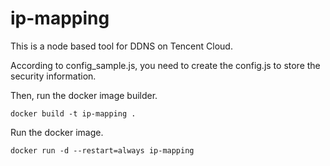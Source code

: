 # ip-mapping

This is a node based tool for DDNS on Tencent Cloud.

According to config_sample.js, you need to create the config.js to store the security information.

Then, run the docker image builder.

```
docker build -t ip-mapping .
```

Run the docker image.

```
docker run -d --restart=always ip-mapping
```